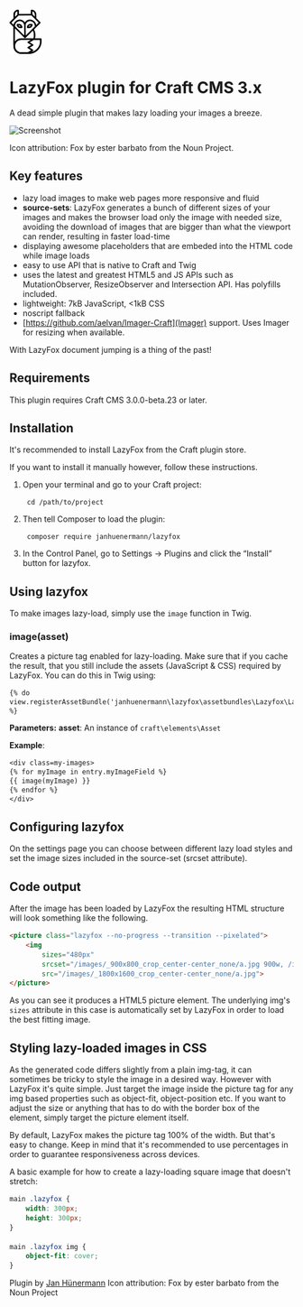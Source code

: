 <img src="resources/img/lazyfox-icon.png" height=80px>

# LazyFox plugin for Craft CMS 3.x

A dead simple plugin that makes lazy loading your images a breeze.

![Screenshot](resources/img/lazyfox-screencap.gif)

Icon attribution: Fox by ester barbato from the Noun Project.

## Key features

- lazy load images to make web pages more responsive and fluid
- **source-sets**: LazyFox generates a bunch of different sizes of your images and makes the browser load only the image with needed size, avoiding the download of images that are bigger than what the viewport can render, resulting in faster load-time 
- displaying awesome placeholders that are embeded into the HTML code while image loads
- easy to use API that is native to Craft and Twig
- uses the latest and greatest HTML5 and JS APIs such as MutationObserver, ResizeObserver and Intersection API. Has polyfills included.
- lightweight: 7kB JavaScript, <1kB CSS
- noscript fallback
- [https://github.com/aelvan/Imager-Craft](Imager) support. Uses Imager for resizing when available.

With LazyFox document jumping is a thing of the past!

## Requirements

This plugin requires Craft CMS 3.0.0-beta.23 or later.

## Installation

It's recommended to install LazyFox from the Craft plugin store.

If you want to install it manually however, follow these instructions.

1. Open your terminal and go to your Craft project:

        cd /path/to/project

2. Then tell Composer to load the plugin:

        composer require janhuenermann/lazyfox

3. In the Control Panel, go to Settings → Plugins and click the “Install” button for lazyfox.

## Using lazyfox

To make images lazy-load, simply use the `image` function in Twig.

### image(asset)
Creates a picture tag enabled for lazy-loading. Make sure that if you cache the result, that you still include the assets (JavaScript & CSS) required by LazyFox. You can do this in Twig using: 
```twig
{% do view.registerAssetBundle('janhuenermann\lazyfox\assetbundles\Lazyfox\LazyfoxAsset') %}
```

**Parameters:**
**asset**: An instance of `craft\elements\Asset`

**Example**:
```twig
<div class=my-images>
{% for myImage in entry.myImageField %}
{{ image(myImage) }}
{% endfor %}
</div>
```

## Configuring lazyfox

On the settings page you can choose between different lazy load styles and set the image sizes included in the source-set (srcset attribute).

## Code output

After the image has been loaded by LazyFox the resulting HTML structure will look something like the following.

```html 
<picture class="lazyfox --no-progress --transition --pixelated">
    <img 
    	sizes="480px" 
    	srcset="/images/_900x800_crop_center-center_none/a.jpg 900w, /images/_1800x1600_crop_center-center_none/a.jpg 1800w" 
    	src="/images/_1800x1600_crop_center-center_none/a.jpg">
</picture>
```

As you can see it produces a HTML5 picture element. The underlying img's `sizes` attribute in this case is automatically set by LazyFox in order to load the best fitting image.


## Styling lazy-loaded images in CSS

As the generated code differs slightly from a plain img-tag, it can sometimes be tricky to style the image in a desired way. However with LazyFox it's quite simple. Just target the image inside the picture tag for any img based properties such as object-fit, object-position etc. If you want to adjust the size or anything that has to do with the border box of the element, simply target the picture element itself. 

By default, LazyFox makes the picture tag 100% of the width. But that's easy to change. Keep in mind that it's recommended to use percentages in order to guarantee responsiveness across devices.

A basic example for how to create a lazy-loading square image that doesn't stretch:

```css 
main .lazyfox {
	width: 300px;
	height: 300px;
}

main .lazyfox img {
	object-fit: cover;
}
```

Plugin by [Jan Hünermann](https://janhuenermann.com)
Icon attribution: Fox by ester barbato from the Noun Project